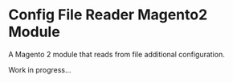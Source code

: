Config File Reader Magento2 Module
==================================

A Magento 2 module that reads from file additional configuration.

Work in progress...
